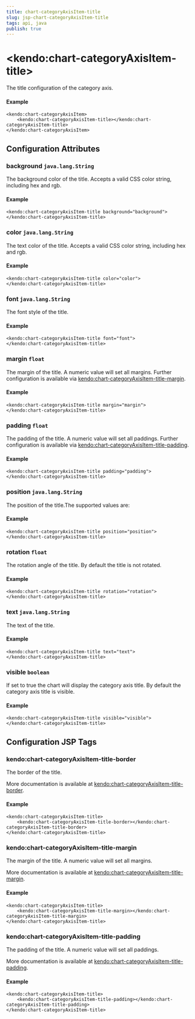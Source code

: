 ```yaml
---
title: chart-categoryAxisItem-title
slug: jsp-chart-categoryAxisItem-title
tags: api, java
publish: true
---
```


# \<kendo:chart-categoryAxisItem-title\>

The title configuration of the category axis.

#### Example
    <kendo:chart-categoryAxisItem>
        <kendo:chart-categoryAxisItem-title></kendo:chart-categoryAxisItem-title>
    </kendo:chart-categoryAxisItem>

## Configuration Attributes

### background `java.lang.String`

The background color of the title. Accepts a valid CSS color string, including hex and rgb.

#### Example
    <kendo:chart-categoryAxisItem-title background="background">
    </kendo:chart-categoryAxisItem-title>

### color `java.lang.String`

The text color of the title. Accepts a valid CSS color string, including hex and rgb.

#### Example
    <kendo:chart-categoryAxisItem-title color="color">
    </kendo:chart-categoryAxisItem-title>

### font `java.lang.String`

The font style of the title.

#### Example
    <kendo:chart-categoryAxisItem-title font="font">
    </kendo:chart-categoryAxisItem-title>

### margin `float`

The margin of the title. A numeric value will set all margins. Further configuration is available via [kendo:chart-categoryAxisItem-title-margin](#kendo-chart-categoryAxisItem-title-margin). 

#### Example
    <kendo:chart-categoryAxisItem-title margin="margin">
    </kendo:chart-categoryAxisItem-title>

### padding `float`

The padding of the title. A numeric value will set all paddings. Further configuration is available via [kendo:chart-categoryAxisItem-title-padding](#kendo-chart-categoryAxisItem-title-padding). 

#### Example
    <kendo:chart-categoryAxisItem-title padding="padding">
    </kendo:chart-categoryAxisItem-title>

### position `java.lang.String`

The position of the title.The supported values are:

#### Example
    <kendo:chart-categoryAxisItem-title position="position">
    </kendo:chart-categoryAxisItem-title>

### rotation `float`

The rotation angle of the title. By default the title is not rotated.

#### Example
    <kendo:chart-categoryAxisItem-title rotation="rotation">
    </kendo:chart-categoryAxisItem-title>

### text `java.lang.String`

The text of the title.

#### Example
    <kendo:chart-categoryAxisItem-title text="text">
    </kendo:chart-categoryAxisItem-title>

### visible `boolean`

If set to true the chart will display the category axis title. By default the category axis title is visible.

#### Example
    <kendo:chart-categoryAxisItem-title visible="visible">
    </kendo:chart-categoryAxisItem-title>


##  Configuration JSP Tags

### kendo:chart-categoryAxisItem-title-border

The border of the title.

More documentation is available at [kendo:chart-categoryAxisItem-title-border](chart/categoryaxisitem-title-border).

#### Example

    <kendo:chart-categoryAxisItem-title>
        <kendo:chart-categoryAxisItem-title-border></kendo:chart-categoryAxisItem-title-border>
    </kendo:chart-categoryAxisItem-title>

### kendo:chart-categoryAxisItem-title-margin

The margin of the title. A numeric value will set all margins.

More documentation is available at [kendo:chart-categoryAxisItem-title-margin](chart/categoryaxisitem-title-margin).

#### Example

    <kendo:chart-categoryAxisItem-title>
        <kendo:chart-categoryAxisItem-title-margin></kendo:chart-categoryAxisItem-title-margin>
    </kendo:chart-categoryAxisItem-title>

### kendo:chart-categoryAxisItem-title-padding

The padding of the title. A numeric value will set all paddings.

More documentation is available at [kendo:chart-categoryAxisItem-title-padding](chart/categoryaxisitem-title-padding).

#### Example

    <kendo:chart-categoryAxisItem-title>
        <kendo:chart-categoryAxisItem-title-padding></kendo:chart-categoryAxisItem-title-padding>
    </kendo:chart-categoryAxisItem-title>

 

